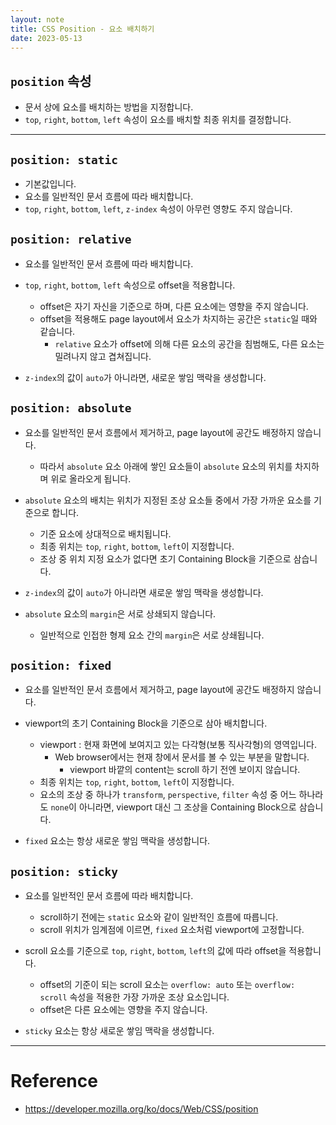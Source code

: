 ```yaml
---
layout: note
title: CSS Position - 요소 배치하기
date: 2023-05-13
---
```





## `position` 속성

- 문서 상에 요소를 배치하는 방법을 지정합니다.
- `top`, `right`, `bottom`, `left` 속성이 요소를 배치할 최종 위치를 결정합니다.




---




## `position: static`

- 기본값입니다.
- 요소를 일반적인 문서 흐름에 따라 배치합니다.
- `top`, `right`, `bottom`, `left`, `z-index` 속성이 아무런 영향도 주지 않습니다.


## `position: relative`

- 요소를 일반적인 문서 흐름에 따라 배치합니다.
- `top`, `right`, `bottom`, `left` 속성으로 offset을 적용합니다.
    - offset은 자기 자신을 기준으로 하며, 다른 요소에는 영향을 주지 않습니다.
    - offset을 적용해도 page layout에서 요소가 차지하는 공간은 `static`일 때와 같습니다.
        - `relative` 요소가 offset에 의해 다른 요소의 공간을 침범해도, 다른 요소는 밀려나지 않고 겹쳐집니다.

- `z-index`의 값이 `auto`가 아니라면, 새로운 쌓임 맥락을 생성합니다.


## `position: absolute`

- 요소를 일반적인 문서 흐름에서 제거하고, page layout에 공간도 배정하지 않습니다.
    - 따라서 `absolute` 요소 아래에 쌓인 요소들이 `absolute` 요소의 위치를 차지하며 위로 올라오게 됩니다.

- `absolute` 요소의 배치는 위치가 지정된 조상 요소들 중에서 가장 가까운 요소를 기준으로 합니다.
    - 기준 요소에 상대적으로 배치됩니다.
    - 최종 위치는 `top`, `right`, `bottom`, `left`이 지정합니다.
    - 조상 중 위치 지정 요소가 없다면 초기 Containing Block을 기준으로 삼습니다.

- `z-index`의 값이 `auto`가 아니라면 새로운 쌓임 맥락을 생성합니다.

- `absolute` 요소의 `margin`은 서로 상쇄되지 않습니다.
    - 일반적으로 인접한 형제 요소 간의 `margin`은 서로 상쇄됩니다.


## `position: fixed`

- 요소를 일반적인 문서 흐름에서 제거하고, page layout에 공간도 배정하지 않습니다.
- viewport의 초기 Containing Block을 기준으로 삼아 배치합니다.
    - viewport : 현재 화면에 보여지고 있는 다각형(보통 직사각형)의 영역입니다.
        - Web browser에서는 현재 창에서 문서를 볼 수 있는 부분을 말합니다.
            - viewport 바깥의 content는 scroll 하기 전엔 보이지 않습니다.
    - 최종 위치는 `top`, `right`, `bottom`, `left`이 지정합니다.
    - 요소의 조상 중 하나가 `transform`, `perspective`, `filter` 속성 중 어느 하나라도 `none`이 아니라면, viewport 대신 그 조상을 Containing Block으로 삼습니다.

- `fixed` 요소는 항상 새로운 쌓임 맥락을 생성합니다.


## `position: sticky`

- 요소를 일반적인 문서 흐름에 따라 배치합니다.
    - scroll하기 전에는 `static` 요소와 같이 일반적인 흐름에 따릅니다.
    - scroll 위치가 임계점에 이르면, `fixed` 요소처럼 viewport에 고정합니다.

- scroll 요소를 기준으로 `top`, `right`, `bottom`, `left`의 값에 따라 offset을 적용합니다.
    - offset의 기준이 되는 scroll 요소는 `overflow: auto` 또는 `overflow: scroll` 속성을 적용한 가장 가까운 조상 요소입니다.
    - offset은 다른 요소에는 영향을 주지 않습니다.

- `sticky` 요소는 항상 새로운 쌓임 맥락을 생성합니다.




---




# Reference

- <https://developer.mozilla.org/ko/docs/Web/CSS/position>
